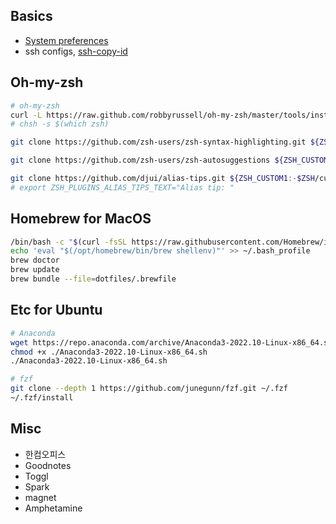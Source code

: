## Basics

* [System preferences](https://subicura.com/2017/11/22/mac-os-development-environment-setup.html)
* ssh configs, [ssh-copy-id](https://itzone.tistory.com/694)


## Oh-my-zsh

```bash
# oh-my-zsh
curl -L https://raw.github.com/robbyrussell/oh-my-zsh/master/tools/install.sh | sh
# chsh -s $(which zsh)

git clone https://github.com/zsh-users/zsh-syntax-highlighting.git ${ZSH_CUSTOM:-~/.oh-my-zsh/custom}/plugins/zsh-syntax-highlighting

git clone https://github.com/zsh-users/zsh-autosuggestions ${ZSH_CUSTOM:-~/.oh-my-zsh/custom}/plugins/zsh-autosuggestions

git clone https://github.com/djui/alias-tips.git ${ZSH_CUSTOM1:-$ZSH/custom}/plugins/alias-tips
# export ZSH_PLUGINS_ALIAS_TIPS_TEXT="Alias tip: "
```


## Homebrew for MacOS
```bash
/bin/bash -c "$(curl -fsSL https://raw.githubusercontent.com/Homebrew/install/master/install.sh)"
echo 'eval "$(/opt/homebrew/bin/brew shellenv)"' >> ~/.bash_profile
brew doctor
brew update
brew bundle --file=dotfiles/.brewfile
```


## Etc for Ubuntu

```bash
# Anaconda
wget https://repo.anaconda.com/archive/Anaconda3-2022.10-Linux-x86_64.sh
chmod +x ./Anaconda3-2022.10-Linux-x86_64.sh
./Anaconda3-2022.10-Linux-x86_64.sh

# fzf
git clone --depth 1 https://github.com/junegunn/fzf.git ~/.fzf
~/.fzf/install
```


## Misc

* 한컴오피스
* Goodnotes
* Toggl
* Spark
* magnet
* Amphetamine
